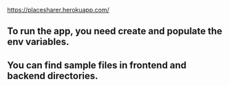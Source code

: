 https://placesharer.herokuapp.com/
## To run the app, you need create and populate the env variables. 
## You can find sample files in frontend and backend directories.
